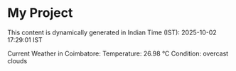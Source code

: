 # My Project

This content is dynamically generated in Indian Time (IST): 2025-10-02 17:29:01 IST


Current Weather in Coimbatore:
Temperature: 26.98 °C
Condition: overcast clouds
